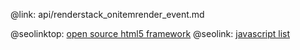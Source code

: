 @link: api/renderstack_onitemrender_event.md

@seolinktop: [open source html5 framework](https://webix.com)
@seolink: [javascript list](https://webix.com/widget/list/)